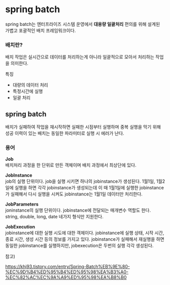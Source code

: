 # spring batch
spring batch는 엔터프라이즈 시스템 운영에서 **대용량 일괄처리** 편의를 위해 설계된 가볍고 포괄적인 배치 프레임워크이다.

### 배치란?
배치 작업은 실시간으로 데이터를 처리하는게 아니라 일괄적으로 모아서 처리하는 작업을 의미한다.

특징
- 대량의 데이터 처리
- 특정시간에 실행
- 일괄 처리

## spring batch
배치가 실패하여 작업을 재시작하면 실패한 시점부터 실행하며 중복 실행을 막기 위해 성공 이력이 있는 배치는 동일한 파라미터로 실행 시 에러가 난다.
### 용어

**Job** <br/>
배치처리 과정을 한 단위로 만든 객체이며 배치 과정에서 최상단에 있다.

**JobInstance** <br/>
job의 실행 단위이다. job을 실행 시키면 하나의 jobinstance가 생성된다.
1월1일, 1월2일에 실행을 하면 각각 jobinstance가 생성되는데 이 때 1월1일에 실행한 jobinstance가 실패해서 다시 실행을 시켜도 jobinstance는 1월1일 데이터만 처리한다.

**JobParameters**<br/>
joninstance의 실행 단위이다. jobinstance에 전달되는 매개변수 역할도 한다. string, double, long, date 네가지 형식만 지원한다.

**JobExecution** <br/>
jobinstance에 대한 실행 시도에 대한 객체이다. jobinstance에 실행 상태, 시작 시간, 종료 시간, 생성 시간 등의 정보를 가지고 있다.
jobinstance가 실패해서 재실행을 하면 동일한 jobinstance를 실행하지만, jobexecution은 두번의 실행 각각 생성된다. 



참고)

https://khj93.tistory.com/entry/Spring-Batch%EB%9E%80-%EC%9D%B4%ED%95%B4%ED%95%98%EA%B3%A0-%EC%82%AC%EC%9A%A9%ED%95%98%EA%B8%B0
